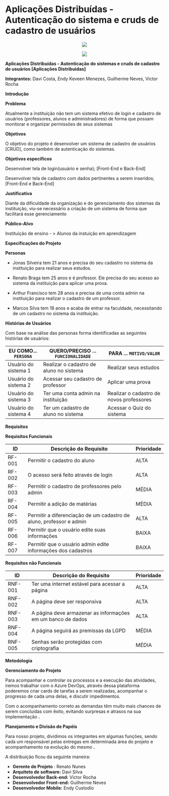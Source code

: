 # Aplicações Distribuídas - Autenticação do sistema e cruds de cadastro de usuários
<p align="center">
<img src="http://img.shields.io/static/v1?label=STATUS&message=EM%20DESENVOLVIMENTO&color=GREEN&style=for-the-badge"/>
</p>

<p align="center">
<img src="https://wiki.opasuite.com.br/images/thumb/f/f8/Download_%283%29.png/300px-Download_%283%29.png"/>
</p>


**Aplicações Distribuídas - Autenticação do sistemas e cruds de cadastro de usuários [Aplicações Distribuidas]**

**Integrantes:** Davi Costa, Endy Keveen Menezes, Guilherme Neves, Victor Rocha

**Introdução**

**Problema**

Atualmente a instituição não tem um sistema efetivo de login e cadastro de usuários (professores, alunos e administradores) de forma que possam monitorar e organizar permissões de seus sistemas

**Objetivos**

O objetivo do projeto é desenvolver um sistema de cadastro de usuários [CRUD], como também de autenticação do sistemas.

**Objetivos específicos**

Desenvolver tela de login(usuário e senha); [Front-End e Back-End]

Desenvolver tela de cadastro com dados pertinentes a serem inseridos; [Front-End e Back-End]

**Justificativa**

Diante da dificuldade da organização e do gerenciamento dos sistemas da instituição, viu-se necessário a criação de um sistema de forma que facilitará esse gerenciamento

**Público-Alvo**

Instituição de ensino - > Alunos da instuição em aprendizagem

**Especificações do Projeto**

**Personas**

- Jonas Silveira tem 21 anos e precisa do seu cadastro no sistema da instituição para realizar seus estudos.

- Renato Braga tem 25 anos e é professor. Ele precisa do seu acesso ao sistema da instituição para aplicar uma prova.

- Arthur Francisco tem 28 anos e precisa de uma conta admin na instituição para realizar o cadastro de um professor.

- Marcos Silva tem 18 anos e acaba de entrar na faculdade, necessitando de um cadastro no sistema da instituição.

**Histórias de Usuários**

Com base na análise das personas forma identificadas as seguintes histórias de usuários:

|EU COMO... `PERSONA`  | QUERO/PRECISO ... `FUNCIONALIDADE`                                                                     |PARA ... `MOTIVO/VALOR`                 |
|--------------------- |--------------------------------------------------------------------------------------------------------|----------------------------------------|
| Usuário do sistema  1|Realizar o cadastro de aluno no sistema                                       | Realizar seus estudos |
| Usuário do sistema  2|Acessar seu cadastro de professor                                                | Aplicar uma prova|
| Usuário do sistema  3|Ter uma conta admin na instituição                                  | Realizar o cadastro de novos professores|
| Usuário do sistema  4|Ter um cadastro de aluno no sistema                                                              | Acessar o Quiz do sistema |
 
**Requisitos**

**Requisitos Funcionais**

|ID    | Descrição do Requisito  | Prioridade |
|------|-----------------------------------------|----|
|RF-001| Permitir o cadastro do aluno | ALTA | 
|RF-002| O acesso será feito através de login | ALTA |
|RF-003| Permitir o cadastro de professores pelo admin | MÉDIA |
|RF-004| Permitir a adição de matérias | MÉDIA |
|RF-005| Permitir a diferenciação de um cadastro de aluno, professor e admin | ALTA |
|RF-006| Permitir que o usuário edite suas informações | BAIXA |
|RF-007| Permitir que o usuário admin edite informações dos cadastros | BAIXA |

**Requisitos não Funcionais**

|ID     | Descrição do Requisito  |Prioridade |
|-------|-------------------------|----|
|RNF-001| Ter uma internet estável para acessar a página | ALTA | 
|RNF-002| A página deve ser responsiva |  ALTA | 
|RNF-003| A página deve armazenar as informações em um banco de dados |  ALTA |  
|RNF-004| A página seguirá as premissas da LGPD |  MÉDIA |  
|RNF-005| Senhas serão protegidas com criptografia |  MÉDIA | 

**Metodologia**

**Gerenciamento do Projeto**

Para acompanhar e controlar os processos e a execução das atividades, iremos trabalhar com o Azure DevOps, através dessa plataforma poderemos criar cards de tarefas a serem realizadas, acompanhar o progresso de cada uma delas, e discutir impedimentos.

 Com o acompanhamento correto as demandas têm muito mais chances de serem concluídas com êxito, evitando surpresas e atrasos na sua implementação **.**

**Planejamento e Divisão de Papéis**

Para nosso projeto, dividimos os integrantes em algumas funções, sendo cada um responsável pelas entregas em determinada área do projeto e acompanhamento na evolução do mesmo **.**

A distribuição ficou da seguinte maneira:

- **Gerente de Projeto** :  Renato Nunes
- **Arquiteto de software:**  Davi Silva
- **Desenvolvedor Back-end:**  Victor Rocha
- **Desenvolvedor Front-end:** Guilherme Neves
- **Desenvolvedor Mobile:** Endy Custodio



